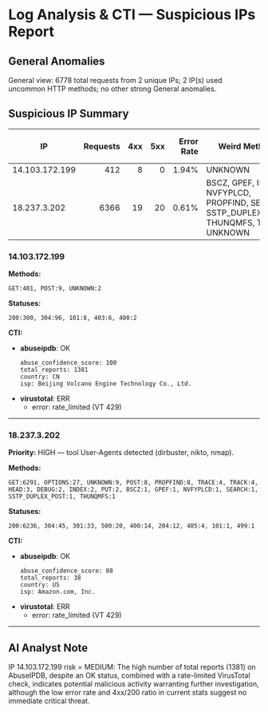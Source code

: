 # Log Analysis & CTI — Suspicious IPs Report

## General Anomalies

General view: 6778 total requests from 2 unique IPs; 2 IP(s) used uncommon HTTP methods; no other strong General anomalies.

## Suspicious IP Summary

| IP | Requests | 4xx | 5xx | Error Rate | Weird Methods | Tool User-Agents | Priority |
|---|---:|---:|---:|---:|---|---|:---:|
| 14.103.172.199 | 412 | 8 | 0 | 1.94% | UNKNOWN | - | — |
| 18.237.3.202 | 6366 | 19 | 20 | 0.61% | BSCZ, GPEF, INDEX, NVFYPLCD, PROPFIND, SEARCH, SSTP_DUPLEX_POST, THUNQMFS, TRACK, UNKNOWN | dirbuster, nikto, nmap | HIGH |

### 14.103.172.199

**Methods:**
```
GET:401, POST:9, UNKNOWN:2
```
**Statuses:**
```
200:300, 304:96, 101:8, 403:6, 400:2
```
**CTI:**
- **abuseipdb**: OK
  ```
  abuse_confidence_score: 100
  total_reports: 1381
  country: CN
  isp: Beijing Volcano Engine Technology Co., Ltd.
  ```
- **virustotal**: ERR
  - error: rate_limited (VT 429)

---


### 18.237.3.202

**Priority:** HIGH — tool User-Agents detected (dirbuster, nikto, nmap).

**Methods:**
```
GET:6291, OPTIONS:27, UNKNOWN:9, POST:8, PROPFIND:8, TRACE:4, TRACK:4, HEAD:3, DEBUG:2, INDEX:2, PUT:2, BSCZ:1, GPEF:1, NVFYPLCD:1, SEARCH:1, SSTP_DUPLEX_POST:1, THUNQMFS:1
```
**Statuses:**
```
200:6236, 304:45, 301:33, 500:20, 400:14, 204:12, 405:4, 101:1, 499:1
```
**CTI:**
- **abuseipdb**: OK
  ```
  abuse_confidence_score: 88
  total_reports: 38
  country: US
  isp: Amazon.com, Inc.
  ```
- **virustotal**: ERR
  - error: rate_limited (VT 429)

---

## AI Analyst Note

IP 14.103.172.199 risk = MEDIUM:  The high number of total reports (1381) on AbuseIPDB, despite an OK status, combined with a rate-limited VirusTotal check, indicates potential malicious activity warranting further investigation, although the low error rate and 4xx/200 ratio in current stats suggest no immediate critical threat.
